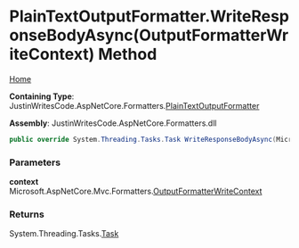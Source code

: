 # PlainTextOutputFormatter\.WriteResponseBodyAsync\(OutputFormatterWriteContext\) Method

[Home](../../../README.md)

**Containing Type**: JustinWritesCode\.AspNetCore\.Formatters\.[PlainTextOutputFormatter](../README.md)

**Assembly**: JustinWritesCode\.AspNetCore\.Formatters\.dll

```csharp
public override System.Threading.Tasks.Task WriteResponseBodyAsync(Microsoft.AspNetCore.Mvc.Formatters.OutputFormatterWriteContext context)
```

### Parameters

**context** &ensp; Microsoft\.AspNetCore\.Mvc\.Formatters\.[OutputFormatterWriteContext](https://docs.microsoft.com/en-us/dotnet/api/microsoft.aspnetcore.mvc.formatters.outputformatterwritecontext)

### Returns

System\.Threading\.Tasks\.[Task](https://docs.microsoft.com/en-us/dotnet/api/system.threading.tasks.task)

